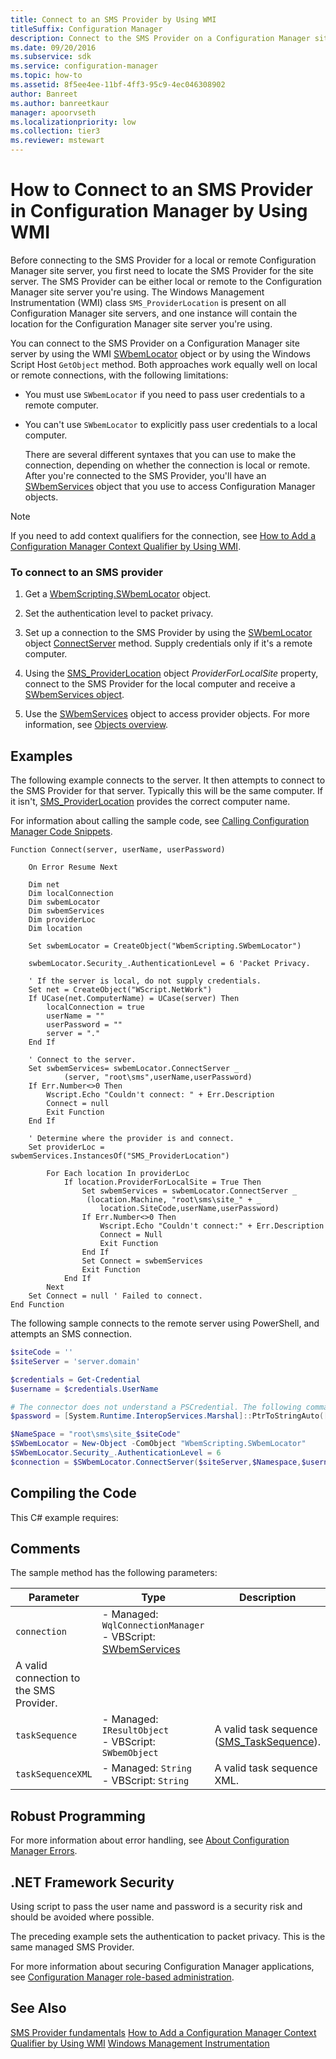 ```yaml
---
title: Connect to an SMS Provider by Using WMI
titleSuffix: Configuration Manager
description: Connect to the SMS Provider on a Configuration Manager site server by using the WMI SWbemLocator object or by using the Windows Script Host GetObject method.
ms.date: 09/20/2016
ms.subservice: sdk
ms.service: configuration-manager
ms.topic: how-to
ms.assetid: 8f5ee4ee-11bf-4ff3-95c9-4ec046308902
author: Banreet
ms.author: banreetkaur
manager: apoorvseth
ms.localizationpriority: low
ms.collection: tier3
ms.reviewer: mstewart
---
```

# How to Connect to an SMS Provider in Configuration Manager by Using WMI
Before connecting to the SMS Provider for a local or remote Configuration Manager site server, you first need to locate the SMS Provider for the site server. The SMS Provider can be either local or remote to the Configuration Manager site server you're using. The Windows Management Instrumentation (WMI) class `SMS_ProviderLocation` is present on all Configuration Manager site servers, and one instance will contain the location for the Configuration Manager site server you're using.

 You can connect to the SMS Provider on a Configuration Manager site server by using the WMI [SWbemLocator](/windows/desktop/wmisdk/swbemlocator) object or by using the Windows Script Host `GetObject` method. Both approaches work equally well on local or remote connections, with the following limitations:

- You must use `SWbemLocator` if you need to pass user credentials to a remote computer.

- You can't use `SWbemLocator` to explicitly pass user credentials to a local computer.

  There are several different syntaxes that you can use to make the connection, depending on whether the connection is local or remote. After you're connected to the SMS Provider, you'll have an [SWbemServices](/windows/desktop/wmisdk/swbemservices) object that you use to access Configuration Manager objects.

> [!NOTE]
>  If you need to add context qualifiers for the connection, see [How to Add a Configuration Manager Context Qualifier by Using WMI](../../../develop/core/understand/how-to-add-a-configuration-manager-context-qualifier-by-using-wmi.md).

### To connect to an SMS provider

1.  Get a [WbemScripting.SWbemLocator](/windows/desktop/WmiSdk/swbemlocator) object.

2.  Set the authentication level to packet privacy.

3.  Set up a connection to the SMS Provider by using the [SWbemLocator](/windows/desktop/wmisdk/swbemlocator) object [ConnectServer](/windows/desktop/WmiSdk/swbemlocator-connectserver) method. Supply credentials only if it's a remote computer.

4.  Using the [SMS_ProviderLocation](../../../develop/reference/misc/sms_providerlocation-server-wmi-class.md) object *ProviderForLocalSite* property, connect to the SMS Provider for the local computer and receive a [SWbemServices object](/windows/desktop/wmisdk/swbemservices).

5.  Use the [SWbemServices](/windows/desktop/wmisdk/swbemservices) object to access provider objects. For more information, see [Objects overview](configuration-manager-objects-overview.md).

## Examples
 The following example connects to the server. It then attempts to connect to the SMS Provider for that server. Typically this will be the same computer. If it isn't, [SMS_ProviderLocation](../../../develop/reference/misc/sms_providerlocation-server-wmi-class.md) provides the correct computer name.

 For information about calling the sample code, see [Calling Configuration Manager Code Snippets](../../../develop/core/understand/calling-code-snippets.md).

```vbs
Function Connect(server, userName, userPassword)

    On Error Resume Next

    Dim net
    Dim localConnection
    Dim swbemLocator
    Dim swbemServices
    Dim providerLoc
    Dim location

    Set swbemLocator = CreateObject("WbemScripting.SWbemLocator")

    swbemLocator.Security_.AuthenticationLevel = 6 'Packet Privacy.

    ' If the server is local, do not supply credentials.
    Set net = CreateObject("WScript.NetWork")
    If UCase(net.ComputerName) = UCase(server) Then
        localConnection = true
        userName = ""
        userPassword = ""
        server = "."
    End If

    ' Connect to the server.
    Set swbemServices= swbemLocator.ConnectServer _
            (server, "root\sms",userName,userPassword)
    If Err.Number<>0 Then
        Wscript.Echo "Couldn't connect: " + Err.Description
        Connect = null
        Exit Function
    End If

    ' Determine where the provider is and connect.
    Set providerLoc = swbemServices.InstancesOf("SMS_ProviderLocation")

        For Each location In providerLoc
            If location.ProviderForLocalSite = True Then
                Set swbemServices = swbemLocator.ConnectServer _
                 (location.Machine, "root\sms\site_" + _
                    location.SiteCode,userName,userPassword)
                If Err.Number<>0 Then
                    Wscript.Echo "Couldn't connect:" + Err.Description
                    Connect = Null
                    Exit Function
                End If
                Set Connect = swbemServices
                Exit Function
            End If
        Next
    Set Connect = null ' Failed to connect.
End Function
```

 The following sample connects to the remote server using PowerShell, and attempts an SMS connection.
 ```powerShell
$siteCode = ''
$siteServer = 'server.domain'

$credentials = Get-Credential
$username = $credentials.UserName

# The connector does not understand a PSCredential. The following command will pull your PSCredential password into a string.
$password = [System.Runtime.InteropServices.Marshal]::PtrToStringAuto([System.Runtime.InteropServices.Marshal]::SecureStringToBSTR($credentials.Password))

$NameSpace = "root\sms\site_$siteCode"
$SWbemLocator = New-Object -ComObject "WbemScripting.SWbemLocator"
$SWbemLocator.Security_.AuthenticationLevel = 6
$connection = $SWbemLocator.ConnectServer($siteServer,$Namespace,$username,$password)
```

## Compiling the Code
 This C# example requires:

## Comments
 The sample method has the following parameters:

|Parameter|Type|Description|
|---------------|----------|-----------------|
|`connection`|-   Managed: `WqlConnectionManager`<br />-   VBScript: [SWbemServices](/windows/desktop/wmisdk/swbemservices)
|A valid connection to the SMS Provider.|
|`taskSequence`|-   Managed: `IResultObject`<br />-   VBScript:  `SWbemObject`|A valid task sequence ([SMS_TaskSequence](../../../develop/reference/osd/sms_tasksequence-server-wmi-class.md)).|
|`taskSequenceXML`|-   Managed: `String`<br />-   VBScript: `String`|A valid task sequence XML.|

## Robust Programming
 For more information about error handling, see [About Configuration Manager Errors](../../../develop/core/understand/about-configuration-manager-errors.md).

## .NET Framework Security
 Using script to pass the user name and password is a security risk and should be avoided where possible.

 The preceding example sets the authentication to packet privacy. This is the same managed SMS Provider.

 For more information about securing Configuration Manager applications, see [Configuration Manager role-based administration](../../../develop/core/servers/configure/role-based-administration.md).

## See Also
 [SMS Provider fundamentals](sms-provider-fundamentals.md)
 [How to Add a Configuration Manager Context Qualifier by Using WMI](../../../develop/core/understand/how-to-add-a-configuration-manager-context-qualifier-by-using-wmi.md)
 [Windows Management Instrumentation](/windows/desktop/WmiSdk/wmi-start-page)
